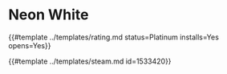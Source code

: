 # Neon White
<!-- script:Aliases [] -->

{{#template ../templates/rating.md status=Platinum installs=Yes opens=Yes}}

{{#template ../templates/steam.md id=1533420}}
